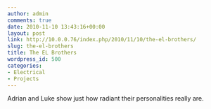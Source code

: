 ```yaml
---
author: admin
comments: true
date: 2010-11-10 13:43:16+00:00
layout: post
link: http://10.0.0.76/index.php/2010/11/10/the-el-brothers/
slug: the-el-brothers
title: The EL Brothers
wordpress_id: 500
categories:
- Electrical
- Projects
---
```


Adrian and Luke show just how radiant their personalities really are.


